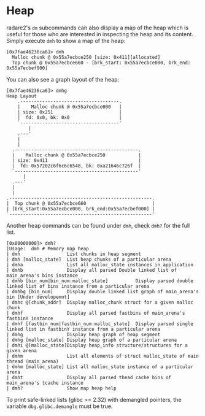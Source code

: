 # Heap

radare2's `dm` subcommands can also display a map of the heap which is useful for those who are interested in inspecting the heap and its content. Simply execute `dmh` to show a map of the heap:

```
[0x7fae46236ca6]> dmh
  Malloc chunk @ 0x55a7ecbce250 [size: 0x411][allocated]
  Top chunk @ 0x55a7ecbce660 - [brk_start: 0x55a7ecbce000, brk_end: 0x55a7ecbef000]
```

You can also see a graph layout of the heap:

```
[0x7fae46236ca6]> dmhg
Heap Layout
    .------------------------------------.
    |    Malloc chunk @ 0x55a7ecbce000   |
    | size: 0x251                        |
    |  fd: 0x0, bk: 0x0                  |
    `------------------------------------'
        |
    .---'
    |
    |
  .---------------------------------------------.
  |    Malloc chunk @ 0x55a7ecbce250            |
  | size: 0x411                                 |
  |  fd: 0x57202c6f6c6c6548, bk: 0xa21646c726f  |
  `---------------------------------------------'
      |
  .---'
  |
  |
.----------------------------------------------------.
|  Top chunk @ 0x55a7ecbce660                        |
| [brk_start:0x55a7ecbce000, brk_end:0x55a7ecbef000] |
`----------------------------------------------------'
```

Another heap commands can be found under `dmh`, check `dmh?` for the full list.

```
[0x00000000]> dmh?
|Usage:  dmh # Memory map heap
| dmh                 List chunks in heap segment
| dmh [malloc_state]  List heap chunks of a particular arena
| dmha                List all malloc_state instances in application
| dmhb                Display all parsed Double linked list of main_arena's bins instance
| dmhb [bin_num|bin_num:malloc_state]          Display parsed double linked list of bins instance from a particular arena
| dmhbg [bin_num]     Display double linked list graph of main_arena's bin [Under developemnt]
| dmhc @[chunk_addr]  Display malloc_chunk struct for a given malloc chunk
| dmhf                Display all parsed fastbins of main_arena's fastbinY instance
| dmhf [fastbin_num|fastbin_num:malloc_state]  Display parsed single linked list in fastbinY instance from a particular arena
| dmhg                Display heap graph of heap segment
| dmhg [malloc_state] Display heap graph of a particular arena
| dmhi @[malloc_state]Display heap_info structure/structures for a given arena
| dmhm                List all elements of struct malloc_state of main thread (main_arena)
| dmhm [malloc_state] List all malloc_state instance of a particular arena
| dmht                Display all parsed thead cache bins of main_arena's tcache instance
| dmh?                Show map heap help
```

To print safe-linked lists (glibc >= 2.32) with demangled pointers, the variable `dbg.glibc.demangle` must be true.
